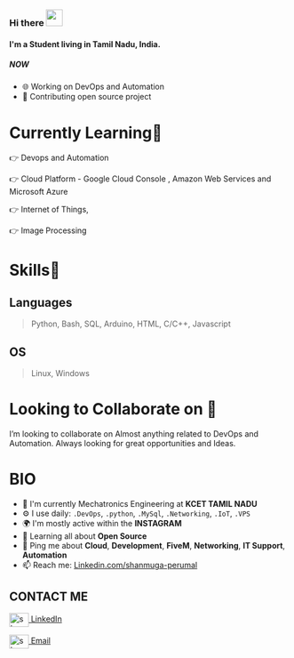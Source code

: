 ### Hi there  <img src="https://raw.githubusercontent.com/MartinHeinz/MartinHeinz/master/wave.gif" width="30px">


#### I'm a Student living in Tamil Nadu, India.

##### NOW

- 🌐 Working on DevOps and Automation
- 💅 Contributing open source project

# Currently Learning🎯
👉 Devops and Automation

👉 Cloud Platform - Google Cloud Console , Amazon Web Services and Microsoft Azure 

👉 Internet of Things,

👉 Image Processing

# Skills🥇

## Languages
> Python, Bash, SQL, Arduino, HTML, C/C++, Javascript

## OS
> Linux, Windows

# Looking to Collaborate on 👯
I’m looking to collaborate on Almost anything related to DevOps and Automation. Always looking for great opportunities and Ideas.  



# BIO

- 🏢 I'm currently Mechatronics Engineering at **KCET TAMIL NADU**
- ⚙️ I use daily: `.DevOps`, `.python`, `.MySql`, `.Networking`, `.IoT`, `.VPS`
- 🌍 I'm mostly active within the **INSTAGRAM**
- 🌱 Learning all about **Open Source**
- 💬 Ping me about **Cloud**, **Development**, **FiveM**, **Networking**, **IT Support**, **Automation**
- 📫 Reach me: [Linkedin.com/shanmuga-perumal](https://www.linkedin.com/in/shanmuga-perumal-b67b00155/)

## CONTACT ME

<a href="https://www.linkedin.com/in/shanmuga-perumal-b67b00155/" target="blank"><img align="center" src="https://1000logos.net/wp-content/uploads/2017/03/Symbol-LinkedIn.jpg"
alt="shanmuga-perumal-b67b00155" height="25" width="35" /> [LinkedIn](https://www.linkedin.com/in/shanmuga-perumal-b67b00155/)

<a href="mailto:shanmugasp.023@gmail.com" target="blank"><img align="center" src="https://1000logos.net/wp-content/uploads/2018/05/Gmail-logo.png" alt="shanmugasp.023@gmail.com" height="25" width="35" /> [Email](mailto:shanmugasp.023@gmail.com)